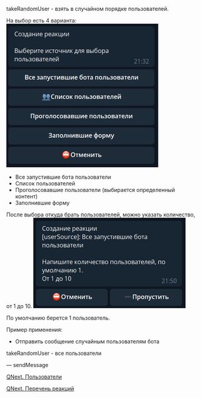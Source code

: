 
takeRandomUser - взять в случайном порядке пользователей.

На выбор есть 4 варианта:
![](./1.png)
 * Все запустившие бота пользователи
 * Список пользователей
 * Проголосовавшие пользователи (выбирается определенный контент)
 * Заполнившие форму

После выбора откуда брать пользователей, можно указать количество, от 1 до 10.
![](./2.png)

По умолчанию берется 1 пользователь.



Пример применения:
* Отправить сообщение случайным пользователям бота

takeRandomUser - все пользователи

— sendMessage



[QNext. Пользователи](/ph/QNext-admin-users-about-05-27)

[QNext. Перечень реакций](/ph/QNext-admin-reaction-about-05-01)

